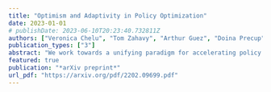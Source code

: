```yaml
---
title: "Optimism and Adaptivity in Policy Optimization"
date: 2023-01-01
# publishDate: 2023-06-10T20:23:40.732811Z
authors: ["Veronica Chelu", "Tom Zahavy", "Arthur Guez", "Doina Precup", "Sebastian Flennerhag"]
publication_types: ["3"]
abstract: "We work towards a unifying paradigm for accelerating policy optimization methods in reinforcement learning (RL) through optimism & adaptivity. Leveraging the deep connection between policy iteration and policy gradient methods, we recast seemingly unrelated policy optimization algorithms as the repeated application of two interleaving steps (i) an optimistic policy improvement operator maps a prior policy πt to a hypothesis π_t+1 using a gradient ascent prediction, followed by (ii) a hindsight adaptation of the optimistic prediction based on a partial evaluation of the performance of π_t+1. We use this shared lens to jointly express other well-known algorithms, including soft and optimistic policy iteration, natural actor-critic methods, model-based policy improvement based on forward search, and meta-learning algorithms. By doing so, we shed light on collective theoretical properties related to acceleration via optimism & adaptivity. Building on these insights, we design an adaptive & optimistic policy gradient algorithm via meta-gradient learning, and empirically highlight several design choices pertaining to optimism, in an illustrative task."
featured: true
publication: "*arXiv preprint*"
url_pdf: "https://arxiv.org/pdf/2202.09699.pdf"
---
```

